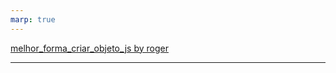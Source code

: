 ```yaml
---
marp: true
---
```


[melhor_forma_criar_objeto_js by roger](https://www.youtube.com/watch?v=n4B5xX_uYyc)

---

